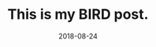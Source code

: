 ---
title: This is my BIRD post.
description: This is about birds.
date: 2018-08-24
tags:
  - second tag
  - posts with two tags
  - birds
layout: layouts/post.njk
---